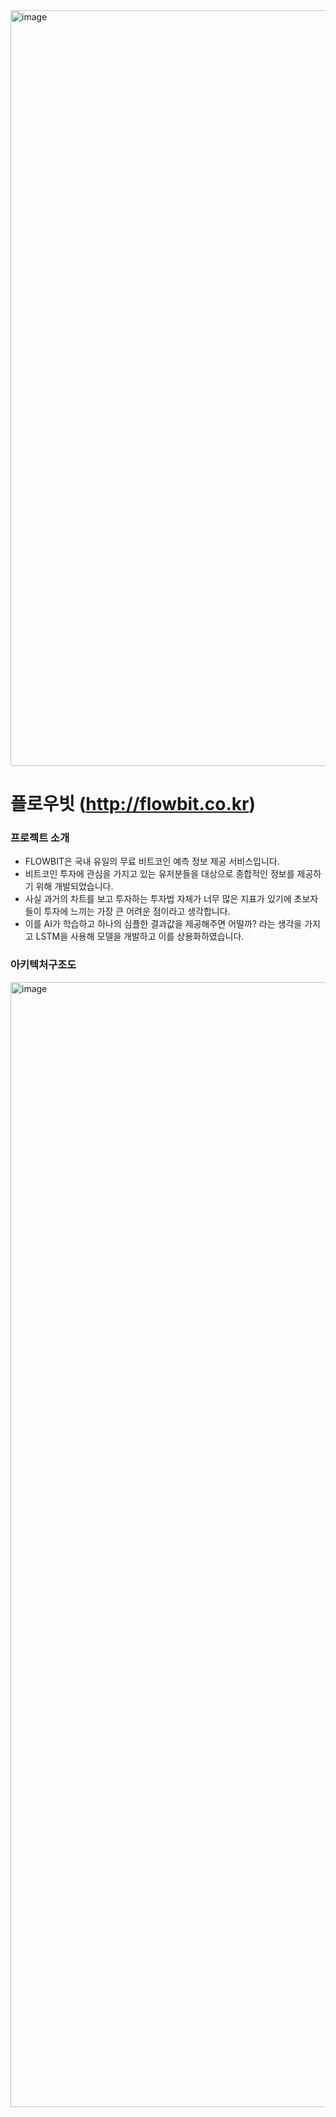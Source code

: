<img width="1209" alt="image" src="https://github.com/user-attachments/assets/72aee23d-a9d5-4e55-9cd3-f87ade6e2c01" />

# 플로우빗 (http://flowbit.co.kr)

### 프로젝트 소개
- FLOWBIT은 국내 유일의 무료 비트코인 예측 정보 제공 서비스입니다.
- 비트코인 투자에 관심을 가지고 있는 유저분들을 대상으로 종합적인 정보를 제공하기 위해 개발되었습니다.
- 사실 과거의 차트를 보고 투자하는 투자법 자체가 너무 많은 지표가 있기에 초보자들이 투자에 느끼는 가장 큰 어려운 점이라고 생각합니다.
- 이를 AI가 학습하고 하나의 심플한 결과값을 제공해주면 어떨까? 라는 생각을 가지고 LSTM을 사용해 모델을 개발하고 이를 상용화하였습니다. 

### 아키텍처구조도

<img width="1800" alt="image" src="https://github.com/user-attachments/assets/4409a4e3-3fab-43d1-a7db-364ed4894451" />
